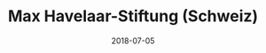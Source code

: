 ---
title:          "Max Havelaar-Stiftung (Schweiz)"
date:           "2018-07-05"
draft:          false
robotsExclude:  true
---